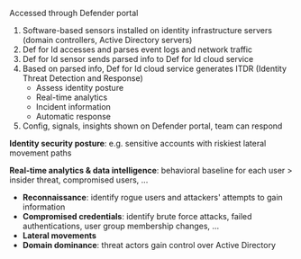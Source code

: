 Accessed through Defender portal


1. Software-based sensors installed on identity infrastructure servers (domain controllers, Active Directory servers)
2. Def for Id accesses and parses event logs and network traffic
3. Def for Id sensor sends parsed info to Def for Id cloud service
4. Based on parsed info, Def for Id cloud service generates ITDR (Identity Threat Detection and Response)
	- Assess identity posture
	- Real-time analytics
	- Incident information
	- Automatic response
5. Config, signals, insights shown on Defender portal, team can respond

**Identity security posture**: e.g. sensitive accounts with riskiest lateral movement paths

**Real-time analytics & data intelligence**: behavioral baseline for each user > insider threat, compromised users, ...
- **Reconnaissance**: identify rogue users and attackers' attempts to gain information
- **Compromised credentials**: identify brute force attacks, failed authentications, user group membership changes, ...
- **Lateral movements**
- **Domain dominance**: threat actors gain control over Active Directory